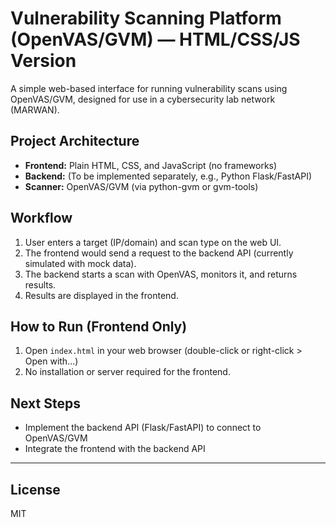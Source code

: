 # Vulnerability Scanning Platform (OpenVAS/GVM) — HTML/CSS/JS Version

A simple web-based interface for running vulnerability scans using OpenVAS/GVM, designed for use in a cybersecurity lab network (MARWAN).

## Project Architecture

- **Frontend:** Plain HTML, CSS, and JavaScript (no frameworks)
- **Backend:** (To be implemented separately, e.g., Python Flask/FastAPI)
- **Scanner:** OpenVAS/GVM (via python-gvm or gvm-tools)

## Workflow

1. User enters a target (IP/domain) and scan type on the web UI.
2. The frontend would send a request to the backend API (currently simulated with mock data).
3. The backend starts a scan with OpenVAS, monitors it, and returns results.
4. Results are displayed in the frontend.

## How to Run (Frontend Only)

1. Open `index.html` in your web browser (double-click or right-click > Open with...)
2. No installation or server required for the frontend.

## Next Steps
- Implement the backend API (Flask/FastAPI) to connect to OpenVAS/GVM
- Integrate the frontend with the backend API

---

## License
MIT 